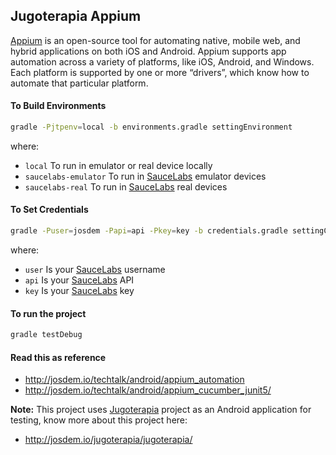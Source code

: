 Jugoterapia Appium
----------------------------

[Appium](http://appium.io/) is an open-source tool for automating native, mobile web, and hybrid applications on both iOS and Android. Appium supports app automation across a variety of platforms, like iOS, Android, and Windows. Each platform is supported by one or more “drivers”, which know how to automate that particular platform.

#### To Build Environments

```bash
gradle -Pjtpenv=local -b environments.gradle settingEnvironment
```

where:

* `local` To run in emulator or real device locally
* `saucelabs-emulator` To run in [SauceLabs](https://saucelabs.com/) emulator devices
* `saucelabs-real` To run in [SauceLabs](https://saucelabs.com/) real devices

#### To Set Credentials

```bash
gradle -Puser=josdem -Papi=api -Pkey=key -b credentials.gradle settingCredentials
```

where:

* `user` Is your [SauceLabs](https://saucelabs.com/) username
* `api` Is your [SauceLabs](https://saucelabs.com/) API
* `key` Is your [SauceLabs](https://saucelabs.com/) key

#### To run the project

```bash
gradle testDebug
```

#### Read this as reference

* http://josdem.io/techtalk/android/appium_automation
* http://josdem.io/techtalk/android/appium_cucumber_junit5/

**Note:** This project uses [Jugoterapia](https://play.google.com/store/apps/details?id=com.jugoterapia.josdem) project as an Android application for testing, know more about this project here:

* http://josdem.io/jugoterapia/jugoterapia/
